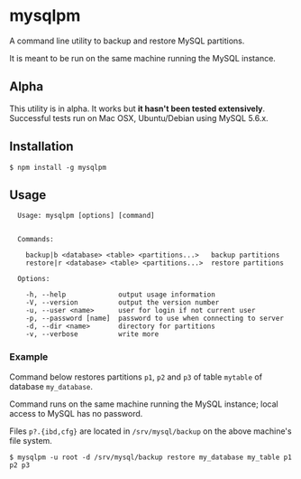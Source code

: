 # mysqlpm

A command line utility to backup and restore MySQL partitions.

It is meant to be run on the same machine running the MySQL instance.

## Alpha

This utility is in alpha. It works but **it hasn't been tested extensively**. Successful tests run on Mac OSX, Ubuntu/Debian using MySQL 5.6.x.

## Installation

```
$ npm install -g mysqlpm
```

## Usage

```
  Usage: mysqlpm [options] [command]


  Commands:

    backup|b <database> <table> <partitions...>   backup partitions
    restore|r <database> <table> <partitions...>  restore partitions

  Options:

    -h, --help             output usage information
    -V, --version          output the version number
    -u, --user <name>      user for login if not current user
    -p, --password [name]  password to use when connecting to server
    -d, --dir <name>       directory for partitions
    -v, --verbose          write more
```

### Example

Command below restores partitions `p1`, `p2` and `p3` of table `mytable` of database `my_database`.

Command runs on the same machine running the MySQL instance; local access to MySQL has no password.

Files `p?.{ibd,cfg}` are located in `/srv/mysql/backup` on the above machine's file system.

```
$ mysqlpm -u root -d /srv/mysql/backup restore my_database my_table p1 p2 p3
```
